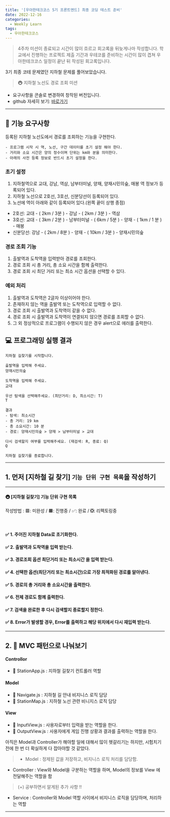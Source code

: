```yaml
---
title: '[우아한테크코스 5기 프론트엔드] 최종 코딩 테스트 준비'
date: 2022-12-16
categories:
  - Weekly Learn
tags:
  - 우아한테크코스
---
```


> 4주차 미션이 종료되고 시간이 많이 흐르고 회고록을 뒤늦게나마 작성합니다. 학교에서 진행하는 프로젝트 제출 기간과 우테코를 준비하는 시간이 많이 겹쳐 우아한테크코스 일정이 끝난 뒤 작성된 회고록입니다.

3기 최종 코테 문제였던 지하철 문제를 풀어보았습니다.

> 🚇 지하철 노선도 경로 조회 미션

- 요구사항을 콘솔로 변경하여 창작된 버전입니다.
- github 자세히 보기: [바로가기](https://github.com/letsjo/javascript-subway)

---

## 🚀 기능 요구사항

등록된 지하철 노선도에서 경로를 조회하는 기능을 구현한다.

```
- 프로그램 시작 시 역, 노선, 구간 데이터를 초기 설정 해야 한다.
- 거리와 소요 시간은 양의 정수이며 단위는 km와 분을 의미한다.
- 아래의 사전 등록 정보로 반드시 초기 설정을 한다.
```

### 초기 설정

1. 지하철역으로 교대, 강남, 역삼, 남부터미널, 양재, 양재시민의숲, 매봉 역 정보가 등록되어 있다.
2. 지하철 노선으로 2호선, 3호선, 신분당선이 등록되어 있다.
3. 노선에 역이 아래와 같이 등록되어 있다.(왼쪽 끝이 상행 종점)

- 2호선: 교대 - ( 2km / 3분 ) - 강남 - ( 2km / 3분 ) - 역삼
- 3호선: 교대 - ( 3km / 2분 ) - 남부터미널 - ( 6km / 5분 ) - 양재 - ( 1km / 1 분 ) - 매봉
- 신분당선: 강남 - ( 2km / 8분 ) - 양재 - ( 10km / 3분 ) - 양재시민의숲

### 경로 조회 기능

1. 출발역과 도착역을 입력받아 경로를 조회한다.
2. 경로 조회 시 총 거리, 총 소요 시간을 함께 출력한다.
3. 경로 조회 시 최단 거리 또는 최소 시간 옵션을 선택할 수 있다.

### 예외 처리

1. 출발역과 도착역은 2글자 이상이어야 한다.
2. 존재하지 않는 역을 출발역 또는 도착역으로 입력할 수 없다.
3. 경로 조회 시 출발역과 도착역이 같을 수 없다.
4. 경로 조회 시 출발역과 도착역이 연결되지 않으면 경로를 조회할 수 없다.
5. 그 외 정상적으로 프로그램이 수행되지 않은 경우 alert으로 에러를 출력한다.

## 💻 프로그래밍 실행 결과

```
지하철 길찾기를 시작합니다.

출발역을 입력해 주세요.
양재시민의숲

도착역을 입력해 주세요.
교대

우선 탐색을 선택해주세요. (최단거리: D, 최소시간: T)
T

결과
- 탐색: 최소시간
- 총 거리: 19 km
- 총 소요시간: 10 분
- 경로: 양재시민의숲 > 양재 > 남부터미널 > 교대

다시 검색할지 여부를 입력해주세요. (재검색: R, 종료: Q)
Q

지하철 길찾기를 종료합니다.
```

---

## 1. 먼저 [지하철 길 찾기] `기능 단위 구현 목록`을 작성하기

---

#### **🚇 [지하철 길찾기] 기능 단위 구현 목록**

작성방법 : 🟥: 미완성 / 🟧: 진행중 / ✅: 완료 / ❎: 리펙토링중

<br/>

#### ✅ **1. 주어진 지하철 Data로 초기화한다.**

#### ✅ **2. 출발역과 도착역을 입력 받는다.**

#### ✅ **3. 경로조회 옵션 최단거리 또는 최소시간 을 입력 받는다.**

#### ✅ **4. 선택한 옵션(최단거리 또는 최소시간)으로 가장 최적화된 경로를 알아낸다.**

#### ✅ **5. 경로의 총 거리와 총 소요시간을 출력한다.**

#### ✅ **6. 전체 경로도 함께 출력한다.**

#### ✅ **7. 검색을 완료한 후 다시 검색할지 종료할지 정한다.**

#### ✅ **8. Error가 발생할 경우, Error를 출력하고 해당 위치에서 다시 재입력 받는다.**

---

## 2. 🎨 MVC 패턴으로 나눠보기

#### Controllor

- 📑 StationApp.js : 지하철 길찾기 컨트롤러 역할

#### Model

- 📑 Navigate.js : 지하철 길 안내 비지니스 로직 담당
- 📑 StationMap.js : 지하철 노선 관련 비니지스 로직 담당

#### View

- 📑 InputView.js : 사용자로부터 입력을 받는 역할을 한다.
- 📑 OutputView.js : 사용자에게 게임 진행 상황과 결과를 출력하는 역할을 한다.

아직은 Model과 Controller가 해야할 일에 대해서 많이 헷갈리기는 하지만, 시험치기 전에 한 번 더 확실하게 다 잡아야할 것 같았다.

> - Model : 정제된 값을 저장하고, 비지니스 로직 처리를 담당함.

- Controller : View와 Model을 구분하는 역할을 하며, Model의 정보를 View 에 전달해주는 역할을 함

> (+) 공부하면서 알게된 추가 사항 !!

- Service : Controller와 Model 역할 사이에서 비지니스 로직을 담당하며, 처리하는 역할

---
